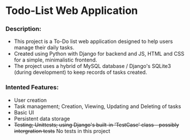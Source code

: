 # Todo-List Web Application

### Description:

- This project is a To-Do list web application designed to help users manage their daily tasks.
- Created using Python with Django for backend and JS, HTML and CSS for a simple, minimalistic frontend.
- The project uses a hybrid of MySQL database / Django's SQLite3 (during development) to keep records of tasks created.

### Intented Features:

- User creation
- Task management; Creation, Viewing, Updating and Deleting of tasks
- Basic UI
- Persistent data storage
- ~~Testing; Unittests; using Django's built-in 'TestCase' class - possibly intergration tests~~ No tests in this project


